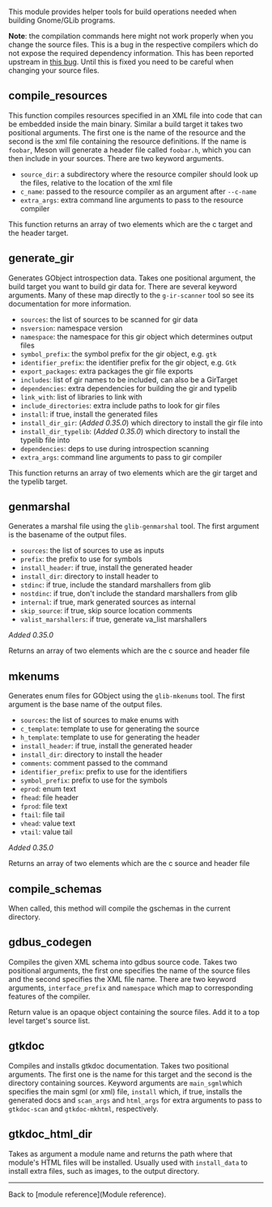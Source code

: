 This module provides helper tools for build operations needed when building Gnome/GLib programs.

**Note**: the compilation commands here might not work properly when you change the source files. This is a bug in the respective compilers which do not expose the required dependency information. This has been reported upstream in [this bug](https://bugzilla.gnome.org/show_bug.cgi?id=745754). Until this is fixed you need to be careful when changing your source files.

## compile_resources

This function compiles resources specified in an XML file into code that can be embedded inside the main binary. Similar a build target it takes two positional arguments. The first one is the name of the resource and the second is the xml file containing the resource definitions. If the name is `foobar`, Meson will generate a header file called `foobar.h`, which you can then include in your sources. There are two keyword arguments.

* `source_dir`: a subdirectory where the resource compiler should look up the files, relative to the location of the xml file
* `c_name`: passed to the resource compiler as an argument after `--c-name`
* `extra_args`: extra command line arguments to pass to the resource compiler

This function returns an array of two elements which are the c target and the header target.

## generate_gir

Generates GObject introspection data. Takes one positional argument, the build target you want to build gir data for. There are several keyword arguments. Many of these map directly to the `g-ir-scanner` tool so see its documentation for more information.

* `sources`: the list of sources to be scanned for gir data
* `nsversion`: namespace version
* `namespace`: the namespace for this gir object which determines output files
* `symbol_prefix`: the symbol prefix for the gir object, e.g. `gtk`
* `identifier_prefix`: the identifier prefix for the gir object, e.g. `Gtk`
* `export_packages`: extra packages the gir file exports
* `includes`: list of gir names to be included, can also be a GirTarget
* `dependencies`: extra dependencies for building the gir and typelib
* `link_with`: list of libraries to link with
* `include_directories`: extra include paths to look for gir files
* `install`: if true, install the generated files
* `install_dir_gir`: (*Added 0.35.0*) which directory to install the gir file into
* `install_dir_typelib`: (*Added 0.35.0*) which directory to install the typelib file into
* `dependencies`: deps to use during introspection scanning
* `extra_args`: command line arguments to pass to gir compiler

This function returns an array of two elements which are the gir target and the typelib target.

## genmarshal

Generates a marshal file using the `glib-genmarshal` tool. The first argument is the basename of
the output files.

* `sources`: the list of sources to use as inputs
* `prefix`: the prefix to use for symbols
* `install_header`: if true, install the generated header
* `install_dir`: directory to install header to
* `stdinc`: if true, include the standard marshallers from glib
* `nostdinc`: if true, don't include the standard marshallers from glib
* `internal`: if true, mark generated sources as internal
* `skip_source`: if true, skip source location comments
* `valist_marshallers`: if true, generate va_list marshallers


*Added 0.35.0*

Returns an array of two elements which are the c source and header file

## mkenums

Generates enum files for GObject using the `glib-mkenums` tool. The first argument is the base name of
the output files.

* `sources`: the list of sources to make enums with
* `c_template`: template to use for generating the source
* `h_template`: template to use for generating the header
* `install_header`: if true, install the generated header
* `install_dir`: directory to install the header
* `comments`: comment passed to the command
* `identifier_prefix`: prefix to use for the identifiers
* `symbol_prefix`: prefix to use for the symbols
* `eprod`: enum text
* `fhead`: file header
* `fprod`: file text
* `ftail`: file tail
* `vhead`: value text
* `vtail`: value tail

*Added 0.35.0*

Returns an array of two elements which are the c source and header file

## compile_schemas

When called, this method will compile the gschemas in the current directory.

## gdbus_codegen

Compiles the given XML schema into gdbus source code. Takes two positional arguments, the first one specifies the name of the source files and the second specifies the XML file name. There are two keyword arguments, `interface_prefix` and `namespace` which map to corresponding features of the compiler.

Return value is an opaque object containing the source files. Add it to a top level target's source list.

## gtkdoc

Compiles and installs gtkdoc documentation. Takes two positional arguments. The first one is the name for this target and the second is the directory containing sources. Keyword arguments are `main_sgml`which specifies the main sgml (or xml) file, `install` which, if true, installs the generated docs and `scan_args` and `html_args` for extra arguments to pass to `gtkdoc-scan` and `gtkdoc-mkhtml`, respectively.

## gtkdoc_html_dir

Takes as argument a module name and returns the path where that module's HTML files will be installed. Usually used with `install_data` to install extra files, such as images, to the output directory.

---

Back to [module reference](Module reference).
